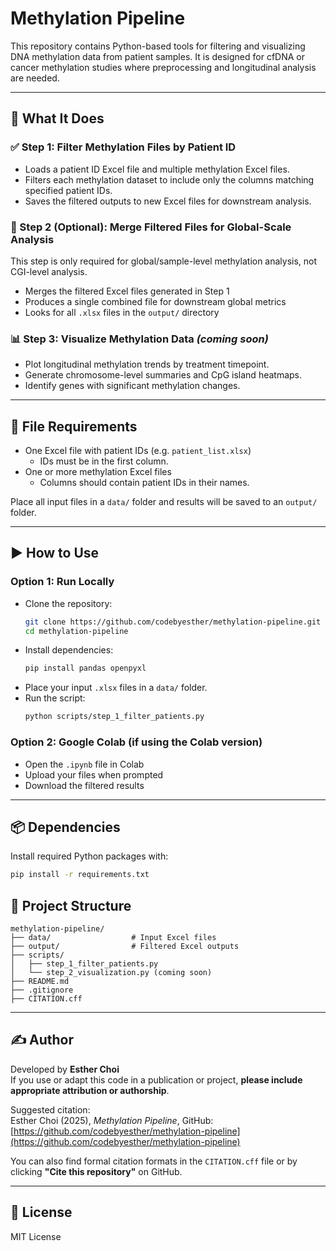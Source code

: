 # Methylation Pipeline

This repository contains Python-based tools for filtering and visualizing DNA methylation data from patient samples. It is designed for cfDNA or cancer methylation studies where preprocessing and longitudinal analysis are needed.

---

## 🔧 What It Does

### ✅ Step 1: Filter Methylation Files by Patient ID
- Loads a patient ID Excel file and multiple methylation Excel files.
- Filters each methylation dataset to include only the columns matching specified patient IDs.
- Saves the filtered outputs to new Excel files for downstream analysis.

### 🔁 Step 2 (Optional): Merge Filtered Files for Global-Scale Analysis
This step is only required for global/sample-level methylation analysis, not CGI-level analysis.

- Merges the filtered Excel files generated in Step 1
- Produces a single combined file for downstream global metrics
- Looks for all `.xlsx` files in the `output/` directory

### 📊 Step 3: Visualize Methylation Data *(coming soon)*
- Plot longitudinal methylation trends by treatment timepoint.
- Generate chromosome-level summaries and CpG island heatmaps.
- Identify genes with significant methylation changes.

---

## 📁 File Requirements

- One Excel file with patient IDs (e.g. `patient_list.xlsx`)
  - IDs must be in the first column.
- One or more methylation Excel files
  - Columns should contain patient IDs in their names.

Place all input files in a `data/` folder and results will be saved to an `output/` folder.

---

## ▶️ How to Use

### Option 1: Run Locally
- Clone the repository:
  ```bash
  git clone https://github.com/codebyesther/methylation-pipeline.git
  cd methylation-pipeline
  ```
- Install dependencies:
  ```bash
  pip install pandas openpyxl
  ```
- Place your input `.xlsx` files in a `data/` folder.
- Run the script:
  ```bash
  python scripts/step_1_filter_patients.py
  ```

### Option 2: Google Colab (if using the Colab version)
- Open the `.ipynb` file in Colab
- Upload your files when prompted
- Download the filtered results

---

## 📦 Dependencies

Install required Python packages with:

```bash
pip install -r requirements.txt
```

## 📂 Project Structure

```
methylation-pipeline/
├── data/                  # Input Excel files
├── output/                # Filtered Excel outputs
├── scripts/
│   ├── step_1_filter_patients.py
│   └── step_2_visualization.py (coming soon)
├── README.md
├── .gitignore
├── CITATION.cff
```

---

## ✍️ Author

Developed by **Esther Choi**  
If you use or adapt this code in a publication or project, **please include appropriate attribution or authorship**.  

Suggested citation:  
Esther Choi (2025), *Methylation Pipeline*, GitHub: [https://github.com/codebyesther/methylation-pipeline](https://github.com/codebyesther/methylation-pipeline)

You can also find formal citation formats in the `CITATION.cff` file or by clicking **"Cite this repository"** on GitHub.

---

## 📜 License

MIT License
